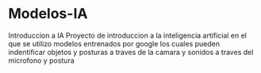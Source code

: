 # Modelos-IA
Introduccion a IA
Proyecto de introduccion a la inteligencia artificial en el que se utilizo modelos entrenados por google los cuales pueden indentificar objetos y posturas a traves de la camara y sonidos a traves del microfono y postura
